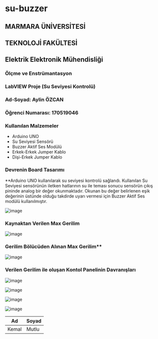 # su-buzzer
## MARMARA ÜNİVERSİTESİ
## TEKNOLOJİ FAKÜLTESİ
## Elektrik Elektronik Mühendisliği 
### Ölçme ve Enstrümantasyon
### LabVIEW Proje (Su Seviyesi Kontrolü)
### Ad-Soyad: Aylin ÖZCAN
### Öğrenci Numarası: 170519046
### Kullanılan Malzemeler
- Arduino UNO
- Su Seviyesi Sensörü
- Buzzer Aktif Ses Modülü
- Erkek-Erkek Jumper Kablo
- Dişi-Erkek Jumper Kablo 

### Devrenin Board Tasarımı
**Arduino UNO kullanılarak su seviyesi kontrolü sağlandı. Kullanılan Su Seviyesi sensörünün iletken hatlarının su ile teması sonucu sensörün çıkış pininde analog bir değer okunmaktadır. Okunan bu değer belirlenen eşik değerinin üstünde olduğu takdirde uyarı vermesi için Buzzer Aktif Ses modülü kullanılmıştır. 


![image](https://user-images.githubusercontent.com/97916376/172052599-edad374c-dd13-4949-9469-8e60bd0f1e57.png)


### Kaynaktan Verilen Max Gerilim

![image](https://user-images.githubusercontent.com/97916376/172052976-a700a809-fea3-491b-8a50-a0ec030f47e5.png)
### Gerilim Bölücüden Alınan Max Gerilim**

![image](https://user-images.githubusercontent.com/97916376/172052996-86795c43-b0b6-4056-8a7b-a9bf7717f2e0.png)

### Verilen Gerilim ile oluşan Kontol Panelinin Davranışları

![image](https://user-images.githubusercontent.com/97916376/172053181-1fc2d980-88a4-433c-b684-3a54463e0d14.png)

![image](https://user-images.githubusercontent.com/97916376/172053241-c1b98343-2c85-41f5-b23c-0fc52b6740cd.png)

![image](https://user-images.githubusercontent.com/97916376/172053262-423d4c72-ec02-4b7d-afb4-8cf3057be824.png)

![image](https://user-images.githubusercontent.com/97916376/172053277-f3236227-793b-4d09-a5b8-eeb6e7265c94.png)


| Ad | Soyad |
|--|--|
| Kemal | Mutlu |
